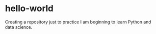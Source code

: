 # hello-world
Creating a repository just to practice
I am beginning to learn Python and data science.
